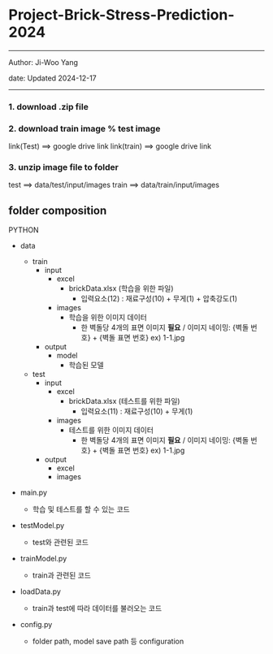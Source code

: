 # Project-Brick-Stress-Prediction-2024
* * *
Author: Ji-Woo Yang

date: Updated 2024-12-17
* * *
### 1. download .zip file

### 2. download train image % test image
link(Test) ==> google drive link
link(train) ==> google drive link

### 3. unzip image file to folder
test ==> data/test/input/images
train ==> data/train/input/images


## folder composition
PYTHON
 - data
   - train
     - input
       - excel
         - brickData.xlsx (학습을 위한 파일)
           * 입력요소(12) : 재료구성(10) + 무게(1) + 압축강도(1)
       - images
         - 학습을 위한 이미지 데이터
           * 한 벽돌당 4개의 표면 이미지 **필요** / 이미지 네이밍: {벽돌 번호} + {벽돌 표면 번호} ex) 1-1.jpg
     - output
       - model
         - 학습된 모델
   - test
     - input
       - excel
         - brickData.xlsx (테스트를 위한 파일)
           * 입력요소(11) : 재료구성(10) + 무게(1)
       - images
         - 테스트를 위한 이미지 데이터
           * 한 벽돌당 4개의 표면 이미지 **필요** / 이미지 네이밍: {벽돌 번호} + {벽돌 표면 번호} ex) 1-1.jpg
     - output
       - excel
       - images

- main.py
  * 학습 및 테스트를 할 수 있는 코드

- testModel.py
  * test와 관련된 코드

- trainModel.py
  * train과 관련된 코드

- loadData.py
  * train과 test에 따라 데이터를 불러오는 코드

- config.py
  * folder path, model save path 등 configuration
 
